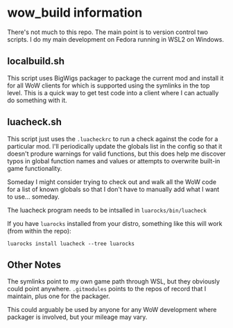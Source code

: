 # wow_build information

There's not much to this repo.  The main point is to version control two
scripts.  I do my main development on Fedora running in WSL2 on Windows.

## localbuild.sh

This script uses BigWigs packager to package the current mod and install it
for all WoW clients for which is supported using the symlinks in the top level.
This is a quick way to get test code into a client where I can actually do
something with it.

## luacheck.sh

This script just uses the `.luacheckrc` to run a check against the code for a
particular mod. I'll periodically update the globals list in the config so
that it doesn't produre warnings for valid functions, but this does help me
discover typos in global function names and values or attempts to overwrite
built-in game functionality.

Someday I might consider trying to check out and walk all the WoW code for
a list of known globals so that I don't have to manually add what I want to
use... someday.

The luacheck program needs to be intsalled in `luarocks/bin/luacheck`

If you have `luarocks` installed from your distro, something like this will
work (from within the repo):

```luarocks install luacheck --tree luarocks```

## Other Notes

The symlinks point to my own game path through WSL, but they obviously could
point anywhere. `.gitmodules` points to the repos of record that I maintain,
plus one for the packager.

This could arguably be used by anyone for any WoW development where packager
is involved, but your mileage may vary.
